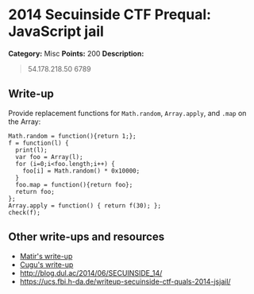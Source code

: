 # 2014 Secuinside CTF Prequal: JavaScript jail

**Category:** Misc
**Points:** 200
**Description:**

> 54.178.218.50 6789

## Write-up

Provide replacement functions for `Math.random`, `Array.apply`, and `.map`
on the Array:

    Math.random = function(){return 1;};
    f = function(l) {
      print(l);
      var foo = Array(l);
      for (i=0;i<foo.length;i++) {
        foo[i] = Math.random() * 0x10000;
      }
      foo.map = function(){return foo};
      return foo;
    };
    Array.apply = function() { return f(30); };
    check(f);

## Other write-ups and resources

* [Matir's write-up](https://systemoverlord.com/blog/2014/06/02/secuinside-quals-2014-javascript-jail/)
* [Cugu's write-up](http://blog.cugu.eu/write-up-secuinside-ctf-2014-javascript-jail/)
* <http://blog.dul.ac/2014/06/SECUINSIDE_14/>
* <https://ucs.fbi.h-da.de/writeup-secuinside-ctf-quals-2014-jsjail/>
